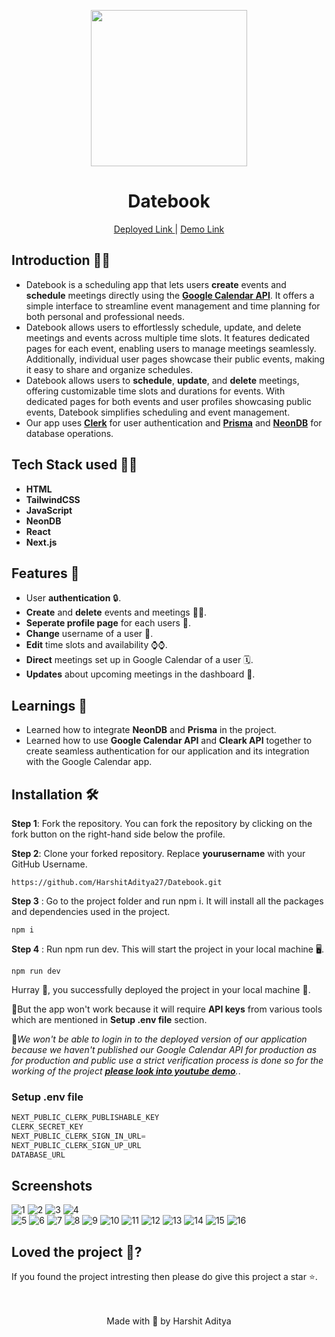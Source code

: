 <p align='center'><img src='https://github.com/user-attachments/assets/48c77376-3a77-4260-9ffa-1f962bb99e3c' width="250" ></p>
<h1 align='center'> Datebook</h1> 
<p align='center'> <a href="https://datebook-phi.vercel.app/">Deployed Link </a> | <a href="https://youtu.be/NrJbv1m0pL0">Demo Link</a> </p>


## Introduction 🐱‍💻
- Datebook is a scheduling app that lets users **create** events and **schedule** meetings directly using the <a href="https://developers.google.com/calendar/api/guides/overview">**Google Calendar API**</a>. It offers a simple interface to streamline event management and time planning for both personal and professional needs.
- Datebook allows users to effortlessly schedule, update, and delete meetings and events across multiple time slots. It features dedicated pages for each event, enabling users to manage meetings seamlessly. Additionally, individual user pages showcase their public events, making it easy to share and organize schedules.
- Datebook allows users to **schedule**, **update**, and **delete** meetings, offering customizable time slots and durations for events. With dedicated pages for both events and user profiles showcasing public events, Datebook simplifies scheduling and event management.
- Our app uses <a href="https://clerk.com/">**Clerk**</a> for user authentication and <a href="https://www.prisma.io/">**Prisma**</a> and <a href="https://neon.tech/">**NeonDB**</a> for database operations.
## Tech Stack used 👨‍💻

- **HTML**
- **TailwindCSS** 
- **JavaScript** 
- **NeonDB**
- **React** 
- **Next.js**

## Features 🧰
- User **authentication** 🔒.
- **Create** and **delete** events and meetings 👨‍💻.
- **Seperate profile page** for each users 👤.
- **Change** username of a user 👥.
- **Edit** time slots and availability ⌚⌚.
- **Direct** meetings set up in Google Calendar of a user 🗓️.
- **Updates** about upcoming meetings in the dashboard 📃.

## Learnings 📝
  
- Learned how to integrate **NeonDB** and **Prisma** in the project.   
- Learned how to use **Google Calendar API** and **Cleark API** together to create seamless authentication for our application and its integration with the Google Calendar app. 
  
## Installation 🛠️
  **Step 1**: Fork the repository. You can fork the repository by clicking on the fork button on the right-hand side below the profile.<br> 

  **Step 2**: Clone your forked repository. Replace **yourusername** with your GitHub Username. 
  
  ```
https://github.com/HarshitAditya27/Datebook.git
``` 
  **Step 3** : Go to the project folder and run npm i. It will install all the packages and dependencies used in the project. 
  
  ```
npm i
``` 
  **Step 4** : Run npm run dev. This will start the project in your local machine 🖥️.  
  
  ```
npm run dev
``` 
Hurray 🥳, you successfully deployed the project in your local machine 🎉.  

🚨But the app won't work because it will require **API keys** from various tools which are mentioned in **Setup .env file** section.

🚨<i>We won't be able to login in to the deployed version of our application because we haven't published our Google Calendar API for production as for production and public use a strict verification process is done so for the working of the project <a href="https://youtu.be/NrJbv1m0pL0"> **please look into youtube demo**</a>.</i>.

 ### Setup .env file

```js
NEXT_PUBLIC_CLERK_PUBLISHABLE_KEY
CLERK_SECRET_KEY
NEXT_PUBLIC_CLERK_SIGN_IN_URL=
NEXT_PUBLIC_CLERK_SIGN_UP_URL
DATABASE_URL
``` 

  ## Screenshots  

![1](https://github.com/user-attachments/assets/bf911281-5010-46f2-914b-2b31660b1792)
![2](https://github.com/user-attachments/assets/859f3d92-31e7-423a-8626-14199720f372)
![3](https://github.com/user-attachments/assets/299a3649-e20f-4303-95a0-0eb00b8aa505)
![4](https://github.com/user-attachments/assets/6e4b884b-849e-41b5-900c-4a7b25aab4f1)  
![5](https://github.com/user-attachments/assets/32fb2407-0a0b-45c3-bfbb-f264d76b1524)
![6](https://github.com/user-attachments/assets/2cf79dbb-a371-4951-ba99-42a4407b4720)
![7](https://github.com/user-attachments/assets/2bbf4746-ce08-43bd-a62f-75512cf15eae)
![8](https://github.com/user-attachments/assets/0f148445-336d-48d2-93de-36cbc9c3bad7)
![9](https://github.com/user-attachments/assets/6d921f97-c6c3-4e77-b4c3-35f247180136)
![10](https://github.com/user-attachments/assets/00699bc5-5f00-4490-b201-b4a9c10ffea3)
![11](https://github.com/user-attachments/assets/9b5c4365-33fd-4624-b2d7-5484349544b2)
![12](https://github.com/user-attachments/assets/cc4a4540-3d7d-42b0-9a86-2f0f6b76f19d)
![13](https://github.com/user-attachments/assets/a07c3660-5b55-4089-8e40-80e47729b156)
![14](https://github.com/user-attachments/assets/5d56a716-4782-4346-831d-faefb90cce2d)
![15](https://github.com/user-attachments/assets/f5e032dc-db9f-414f-b0e5-97b84d677ad3)
![16](https://github.com/user-attachments/assets/20e518f8-1f9a-4530-bfb6-c8670b7bbe5b)

  ## Loved the project 💖? 
  
  If you found the project intresting then please do give this project a star ⭐. 
  <br> <br> <br>
   <p align="center" width="100%">
   Made with 💖 by Harshit Aditya   
</p>
